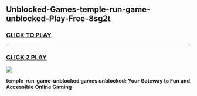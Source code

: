 
## Unblocked-Games-temple-run-game-unblocked-Play-Free-8sg2t
<h3>
<a href="https://premium76.site?title=temple-run-game-unblocked&ref=10A">CLICK TO PLAY</a></h3>
<hr>

<h3>
<a href="https://premium76.site?title=temple-run-game-unblocked&ref=10A">CLICK 2 PLAY</a>
  
</h3>

<a href="https://premium76.site?title=temple-run-game-unblocked&ref=10A"><img src="https://clearcache.store/games.png"></a>


**temple-run-game-unblocked games unblocked: Your Gateway to Fun and Accessible Online Gaming**
